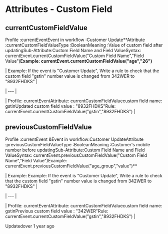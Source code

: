 # Attributes - Custom Field

## currentCustomFieldValue

Profile :currentEventEvent in workflow :Customer Update**Attribute :currentCustomFieldValueType :BooleanMeaning :Value of custom field after updatingSub-Attribute:Custom Field Name and Field ValueSyntax: currentEvent.currentCustomFieldValue("Custom Field Name","Field Value")**Example: currentEvent.currentCustomFieldValue("age","26")**

| Example: If the event is "Customer Update", Write a rule to check that the custom field "gstin" number value is changed from 342WER to "8932FHDKS" |

| --- |

| Profile: currentEventAttribute: currentCustomFieldValuecustom field name: gstinUpdated custom field value : "8932FHDKS"Rule: currentEvent.currentCustomFieldValue("gstin","8932FHDKS") |



## previousCustomFieldValue

Profile :currentEvent &Event in workflow:Customer UpdateAttribute :previousCustomFieldValueType :BooleanMeaning :Customer's mobile number before updatingSub-Attribute:Custom Field Name and Field ValueSyntax: currentEvent.previousCustomFieldValue("Custom Field Name","Field Value")Example: currentEvent.previousCustomFieldValue("age_group","value")**

| Example: Example: If the event is "Customer Update", Write a rule to check that the custom field "gstin" number value is changed from 342WER to "8932FHDKS" |

| --- |

| Profile: currentEventAttribute: currentCustomFieldValuecustom field name: gstinPrevious custom field value : "342WER"Rule: currentEvent.currentCustomFieldValue("gstin","8932FHDKS") |



Updatedover 1 year ago